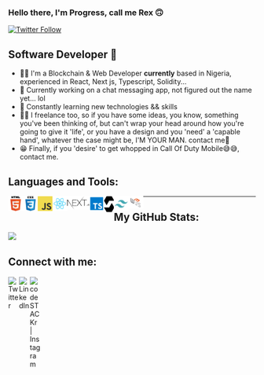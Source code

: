 ### Hello there, I'm Progress, call me Rex 🙃

[![Twitter Follow](https://img.shields.io/twitter/follow/ojemehprogrex?color=1DA1F2&logo=twitter&style=for-the-badge)](https://twitter.com/intent/follow?original_referer=https%3A%2F%2Fgithub.com%2Fojemehprogrex&screen_name=ojemehprogrex)


## Software Developer 🫠

- 👨‍💻 I'm a Blockchain & Web Developer <b>currently</b> based in Nigeria, experienced in React, Next js, Typescript, Solidity...
-  🔭 Currently working on a chat messaging app, not figured out the name yet... lol
- 🌱 Constantly learning new technologies && skills
- 👨‍💻 I freelance too, so if you have some ideas, you know, something you've been thinking of, but can't wrap your head around how you're going to give it 'life', or you have a design and you 'need' a 'capable hand', whatever the case might be, I'M YOUR MAN. contact me🫠
- 😁 Finally, if you 'desire' to get whopped in Call Of Duty Mobile😅😅, contact me.

## Languages and Tools:

<img align="left" alt="HTML5" width="30px" src="https://raw.githubusercontent.com/github/explore/80688e429a7d4ef2fca1e82350fe8e3517d3494d/topics/html/html.png" />
<img align="left" alt="CSS3" width="30px" src="https://raw.githubusercontent.com/github/explore/80688e429a7d4ef2fca1e82350fe8e3517d3494d/topics/css/css.png" />
<img align="left" alt="JavaScript" width="30px" src="https://raw.githubusercontent.com/github/explore/80688e429a7d4ef2fca1e82350fe8e3517d3494d/topics/javascript/javascript.png" />
<img align="left" alt="React" width="30px" src="https://raw.githubusercontent.com/github/explore/80688e429a7d4ef2fca1e82350fe8e3517d3494d/topics/react/react.png" />
<img align="left" alt="Nextjs" width="45px" src="img/nextjs.svg" />
<img align="left" alt="TypeScript" width="30px" src="img/typescript.png" />
<img align="left" alt="Solidity" width="20px" src="img/solidity.png" />
<img align="left" alt="TailWind Css" width="30px" src="img/tailwind.png" />
<img align="left" alt="Web3 js" width="30px" src="img/web3.png" />

---

## My GitHub Stats:

<p>
  <img width="48%" src="https://streak-stats.demolab.com/?user=rex739" />
</p>

## Connect with me:

[<img align="left" alt="Twitter " width="22px" src="https://www.freepnglogos.com/uploads/twitter-logo-png/twitter-logo-vector-png-clipart-1.png" />][twitter]
[<img align="left" alt="LinkedIn" width="22px" src="https://www.freepnglogos.com/uploads/linkedin-logo-design-30.png" />][linkedin]
[<img align="left" alt="codeSTACKr | Instagram" width="22px" src="https://www.freepnglogos.com/uploads/logo-ig-png/logo-ig-instagram-new-logo-vector-download-13.png" />][instagram]


[twitter]: https://twitter.com/ojemehprogrex
[instagram]: https://www.instagram.com/p_rex1
[linkedin]: https://www.linkedin.com/in/ojemeh-progress-459730190
